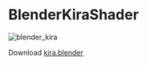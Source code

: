 # BlenderKiraShader

![blender_kira](https://user-images.githubusercontent.com/1403842/82223521-ba032d00-995d-11ea-8de1-700c1ba8618b.gif)

Download [kira.blender](./kira.blender)
